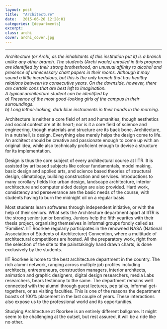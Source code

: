 ```yaml
---
layout: post
title:  "Architecture"
date:   2015-06-26 12:28:01
categories: [departments]
excerpt: 
class: archi
cover: archi_cover.jpg
--- 	
```

--------------------------------
_Architecture (or Archi, as the inhabitants of this institution put it) is a branch unlike any other 
branch. The students (Archi waale) enrolled in this program are identified by their strong 
brotherhood, an unusual affinity to alcohol and presence of unnecessary chart papers in their 
rooms. Although it may sound a little incredulous, but this is the only branch that has healthy 
relations between its consecutive years. On the downside, however, there are certain cons that 
are best left to imagination.<br />
A typical architecture student can be identified by <br />
a) Presence of the most good-looking girls of the campus in their surroundings.<br />
b) Long lethal-looking, dark blue instruments in their hands in the morning._

Architecture is neither a core field of art and humanities, though aesthetics and social context are at its 
heart; nor is it a core field of science and engineering, though materials and structure are its back bone. 
Architecture, in a nutshell, is design. Everything else merely helps the design come to life. An architect 
should be creative and passionate enough to come up with an original idea, while also technically 
proficient enough to devise a structure for its implementation.

Design is thus the core subject of every architectural course at IITR. It is assisted by art based subjects 
like colour fundamentals, model making, basic design and applied arts, and science based theories of 
structural design, climatology, building construction and services. Introductions to many corollary fields 
like urban design, landscape architecture, interior architecture and computer aided design are also 
provided. Hard work, consistency and perseverance are the basic needs of the course, with students 
having to burn the midnight oil on a regular basis.

Most students learn softwares through independent initiative, or with the help of their seniors. What 
sets the Architecture department apart at IITR is the strong senior junior bonding. Juniors help the fifth 
yearites with their thesis project, organising themselves in informal groups fondly called as ‘Families’. 
IIT Roorkee regularly participates in the renowned NASA (National Association of Students of 
Architecture) Convention, where a multitude of architectural competitions are hosted. All the 
preparatory work, right from the selection of the site to the painstakingly hand drawn charts, is done 
exclusively by the students.

IIT Roorkee is home to the best architecture department in the country. The rich alumni network, 
ranging across multiple job profiles including architects, entrepreneurs, construction managers, interior 
architects, animation and graphic designers, digital design researchers, media Labs researchers, bears 
testimony to the same. The department remains well connected with the alumni through guest lectures, 
pep talks, informal get-togethers, or as visiting faculties. This is one of the reasons the department boasts of 100% placement in the last couple of years. These interactions also expose us to the 
professional world and its opportunities.

Studying Architecture at Roorkee is an entirely different ballgame. It might seem to be challenging at the 
outset, but rest assured, it will be a ride like no other.

